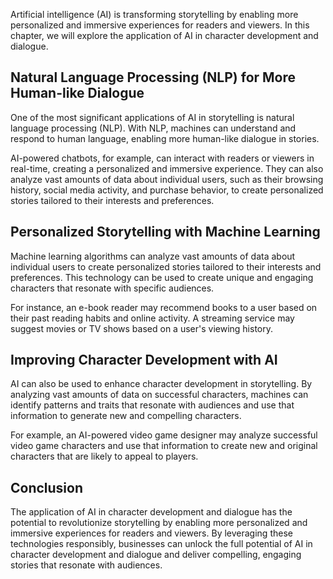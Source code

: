 
Artificial intelligence (AI) is transforming storytelling by enabling more personalized and immersive experiences for readers and viewers. In this chapter, we will explore the application of AI in character development and dialogue.

Natural Language Processing (NLP) for More Human-like Dialogue
--------------------------------------------------------------

One of the most significant applications of AI in storytelling is natural language processing (NLP). With NLP, machines can understand and respond to human language, enabling more human-like dialogue in stories.

AI-powered chatbots, for example, can interact with readers or viewers in real-time, creating a personalized and immersive experience. They can also analyze vast amounts of data about individual users, such as their browsing history, social media activity, and purchase behavior, to create personalized stories tailored to their interests and preferences.

Personalized Storytelling with Machine Learning
-----------------------------------------------

Machine learning algorithms can analyze vast amounts of data about individual users to create personalized stories tailored to their interests and preferences. This technology can be used to create unique and engaging characters that resonate with specific audiences.

For instance, an e-book reader may recommend books to a user based on their past reading habits and online activity. A streaming service may suggest movies or TV shows based on a user's viewing history.

Improving Character Development with AI
---------------------------------------

AI can also be used to enhance character development in storytelling. By analyzing vast amounts of data on successful characters, machines can identify patterns and traits that resonate with audiences and use that information to generate new and compelling characters.

For example, an AI-powered video game designer may analyze successful video game characters and use that information to create new and original characters that are likely to appeal to players.

Conclusion
----------

The application of AI in character development and dialogue has the potential to revolutionize storytelling by enabling more personalized and immersive experiences for readers and viewers. By leveraging these technologies responsibly, businesses can unlock the full potential of AI in character development and dialogue and deliver compelling, engaging stories that resonate with audiences.

